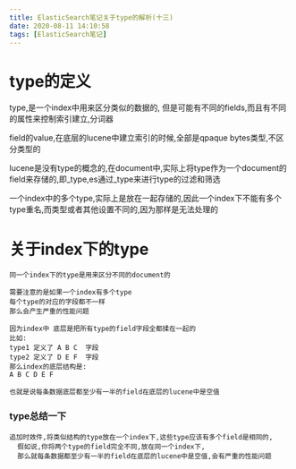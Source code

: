 ```yaml
---
title: ElasticSearch笔记关于type的解析(十三)
date: 2020-08-11 14:10:58
tags: [ElasticSearch笔记]
---
```


# type的定义
type,是一个index中用来区分类似的数据的,
但是可能有不同的fields,而且有不同的属性来控制索引建立,分词器

field的value,在底层的lucene中建立索引的时候,全部是qpaque bytes类型,不区分类型的
<!--more-->
lucene是没有type的概念的,在document中,实际上将type作为一个document的field来存储的,即_type,es通过_type来进行type的过滤和筛选

一个index中的多个type,实际上是放在一起存储的,因此一个index下不能有多个type重名,而类型或者其他设置不同的,因为那样是无法处理的


# 关于index下的type
```
同一个index下的type是用来区分不同的document的

需要注意的是如果一个index有多个type
每个type的对应的字段都不一样
那么会产生严重的性能问题

因为index中 底层是把所有type的field字段全都揉在一起的
比如:
type1 定义了 A B C  字段
type2 定义了 D E F  字段
那么index的底层结构是:
A B C D E F

也就是说每条数据底层都至少有一半的field在底层的lucene中是空值

```

### type总结一下
```
追加时效件,将类似结构的type放在一个index下,这些type应该有多个field是相同的,
  假如说,你将两个type的field完全不同,放在同一个index下,
  那么就每条数据都至少有一半的field在底层的lucene中是空值,会有严重的性能问题

```